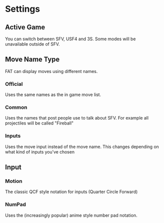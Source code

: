 # Settings

## Active Game
You can switch between SFV, USF4 and 3S. Some modes will be unavailable outside of SFV.

## Move Name Type
FAT can display moves using different names.

### Official
Uses the same names as the in game move list.

### Common
Uses the names that post people use to talk about SFV. For example all projectiles will be called "Fireball"

### Inputs
Uses the move input instead of the move name. This changes depending on what kind of inputs you've chosen

## Input

### Motion
The classic QCF style notation for inputs (Quarter Circle Forward)

### NumPad
Uses the (increasingly popular) anime style number pad notation.